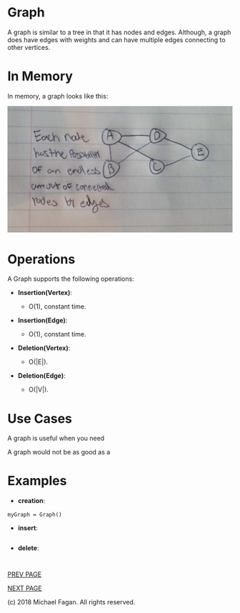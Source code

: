 # Graph

A graph is similar to a tree in that it has nodes and edges. Although, a graph does have edges with weights and can have multiple edges connecting to other vertices.

# In Memory

In memory, a graph looks like this:

![Image of Graph in Memory](images/graph_memory.jpg)

# Operations

A Graph supports the following operations:

* **Insertion(Vertex)**:
  * O(1), constant time.

* **Insertion(Edge)**:
  * O(1), constant time.

* **Deletion(Vertex)**:
  * O(|E|).
  
* **Deletion(Edge)**:
  * O(|V|).

# Use Cases

A graph is useful when you need 

A graph would not be as good as a 

# Examples

* **creation**:

~~~
myGraph = Graph()
~~~

* **insert**:

~~~

~~~

* **delete**:

~~~

~~~

~~~

~~~

[PREV PAGE](hashtable.md)

[NEXT PAGE](binaryheap.md)

(c) 2018 Michael Fagan. All rights reserved.
